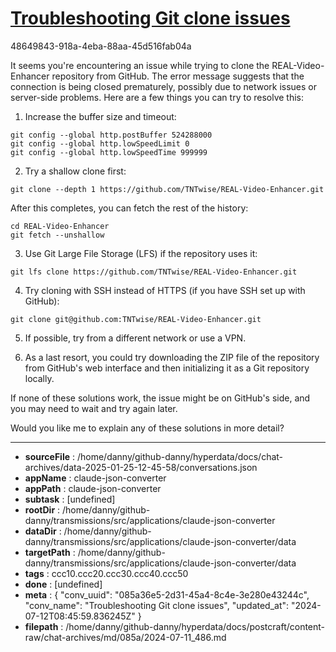 # [Troubleshooting Git clone issues](https://claude.ai/chat/085a36e5-2d31-45a4-8c4e-3e280e43244c)

48649843-918a-4eba-88aa-45d516fab04a

 It seems you're encountering an issue while trying to clone the REAL-Video-Enhancer repository from GitHub. The error message suggests that the connection is being closed prematurely, possibly due to network issues or server-side problems. Here are a few things you can try to resolve this:

1. Increase the buffer size and timeout:
```
git config --global http.postBuffer 524288000
git config --global http.lowSpeedLimit 0
git config --global http.lowSpeedTime 999999
```

2. Try a shallow clone first:
```
git clone --depth 1 https://github.com/TNTwise/REAL-Video-Enhancer.git
```
After this completes, you can fetch the rest of the history:
```
cd REAL-Video-Enhancer
git fetch --unshallow
```

3. Use Git Large File Storage (LFS) if the repository uses it:
```
git lfs clone https://github.com/TNTwise/REAL-Video-Enhancer.git
```

4. Try cloning with SSH instead of HTTPS (if you have SSH set up with GitHub):
```
git clone git@github.com:TNTwise/REAL-Video-Enhancer.git
```

5. If possible, try from a different network or use a VPN.

6. As a last resort, you could try downloading the ZIP file of the repository from GitHub's web interface and then initializing it as a Git repository locally.

If none of these solutions work, the issue might be on GitHub's side, and you may need to wait and try again later.

Would you like me to explain any of these solutions in more detail?

---

* **sourceFile** : /home/danny/github-danny/hyperdata/docs/chat-archives/data-2025-01-25-12-45-58/conversations.json
* **appName** : claude-json-converter
* **appPath** : claude-json-converter
* **subtask** : [undefined]
* **rootDir** : /home/danny/github-danny/transmissions/src/applications/claude-json-converter
* **dataDir** : /home/danny/github-danny/transmissions/src/applications/claude-json-converter/data
* **targetPath** : /home/danny/github-danny/transmissions/src/applications/claude-json-converter/data
* **tags** : ccc10.ccc20.ccc30.ccc40.ccc50
* **done** : [undefined]
* **meta** : {
  "conv_uuid": "085a36e5-2d31-45a4-8c4e-3e280e43244c",
  "conv_name": "Troubleshooting Git clone issues",
  "updated_at": "2024-07-12T08:45:59.836245Z"
}
* **filepath** : /home/danny/github-danny/hyperdata/docs/postcraft/content-raw/chat-archives/md/085a/2024-07-11_486.md